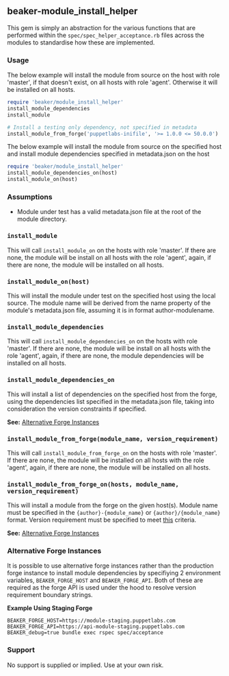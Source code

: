 ## beaker-module\_install\_helper

This gem is simply an abstraction for the various functions that are performed within the `spec/spec_helper_acceptance.rb` files across the modules to standardise how these are implemented.

### Usage
The below example will install the module from source on the host with role 'master', if that doesn't exist, on all hosts with role 'agent'. Otherwise it will be installed on all hosts.
```ruby
require 'beaker/module_install_helper'
install_module_dependencies
install_module

# Install a testing only dependency, not specified in metadata
install_module_from_forge('puppetlabs-inifile', '>= 1.0.0 <= 50.0.0')
```

The below example will install the module from source on the specified host and install module dependencies specified in metadata.json on the host
```ruby
require 'beaker/module_install_helper'
install_module_dependencies_on(host)
install_module_on(host)
```

### Assumptions
* Module under test has a valid metadata.json file at the root of the module directory.

### `install_module`
This will call `install_module_on` on the hosts with role 'master'. If there are none, the module will be install on all hosts with the role 'agent', again, if there are none, the module will be installed on all hosts.

### `install_module_on(host)`
This will install the module under test on the specified host using the local source. The module name will be derived from the name property of the module's metadata.json file, assuming it is in format author-modulename.

### `install_module_dependencies`
This will call `install_module_dependencies_on` on the hosts with role 'master'. If there are none, the module will be install on all hosts with the role 'agent', again, if there are none, the module dependencies will be installed on all hosts.

### `install_module_dependencies_on`
This will install a list of dependencies on the specified host from the forge, using the dependencies list specified in the metadata.json file, taking into consideration the version constraints if specified.

**See:** [Alternative Forge Instances](#alternative-forge-instances)

### `install_module_from_forge(module_name, version_requirement)`
This will call `install_module_from_forge_on` on the hosts with role 'master'. If there are none, the module will be installed on all hosts with the role 'agent', again, if there are none, the module will be installed on all hosts.

### `install_module_from_forge_on(hosts, module_name, version_requirement)`
This will install a module from the forge on the given host(s). Module name must be specified in the `{author}-{module_name}` or `{author}/{module_name}` format. Version requirement must be specified to meet [this](https://docs.puppet.com/puppet/latest/modules_metadata.html#version-specifiers) criteria.
 
**See:** [Alternative Forge Instances](#alternative-forge-instances)

### Alternative Forge Instances
It is possible to use alternative forge instances rather than the production forge instance to install module dependencies by specifiying 2 environment variables, `BEAKER_FORGE_HOST` and `BEAKER_FORGE_API`. Both of these are required as the forge API is used under the hood to resolve version requirement boundary strings.

**Example Using Staging Forge**
```
BEAKER_FORGE_HOST=https://module-staging.puppetlabs.com BEAKER_FORGE_API=https://api-module-staging.puppetlabs.com BEAKER_debug=true bundle exec rspec spec/acceptance
```

### Support
No support is supplied or implied. Use at your own risk.
